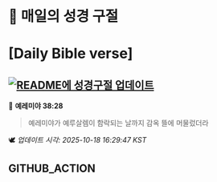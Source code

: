 # 🙏 매일의 성경 구절
# [Daily Bible verse]
## [![README에 성경구절 업데이트](https://github.com/DONGSUKA/first_test/actions/workflows/update-readme-bible.yml/badge.svg)](https://github.com/DONGSUKA/first_test/actions/workflows/update-readme-bible.yml)
<!-- START_BIBLE_VERSE -->
📖 **예레미야 38:28**
> 예레미야가 예루살렘이 함락되는 날까지 감옥 뜰에 머물렀더라

🕊️ _업데이트 시각: 2025-10-18 16:29:47 KST_
  <!-- END_BIBLE_VERSE -->
## GITHUB_ACTION

